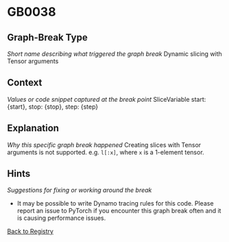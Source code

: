 # GB0038

## Graph-Break Type
*Short name describing what triggered the graph break*
Dynamic slicing with Tensor arguments

## Context
*Values or code snippet captured at the break point*
SliceVariable start: {start}, stop: {stop}, step: {step}

## Explanation
*Why this specific graph break happened*
Creating slices with Tensor arguments is not supported. e.g. `l[:x]`, where `x` is a 1-element tensor.

## Hints
*Suggestions for fixing or working around the break*
- It may be possible to write Dynamo tracing rules for this code. Please report an issue to PyTorch if you encounter this graph break often and it is causing performance issues.



[Back to Registry](../index.md)
